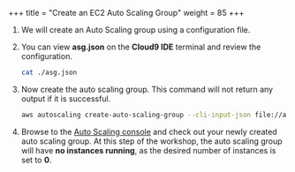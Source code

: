 +++
title = "Create an EC2 Auto Scaling Group"
weight = 85
+++


1. We will create an Auto Scaling group using a configuration file.
2. You can view **asg.json** on the **Cloud9 IDE** terminal and review the configuration.

    ```bash
    cat ./asg.json
    ```

1. Now create the auto scaling group. This command will not return any output if it is successful.

    ```bash
    aws autoscaling create-auto-scaling-group --cli-input-json file://asg.json
    ```

4. Browse to the [Auto Scaling console](https://console.aws.amazon.com/ec2/autoscaling/home#AutoScalingGroups:view=details) and check out your newly created auto scaling group. At this step of the workshop, the auto scaling group will have **no instances running**, as the desired number of instances is set to **0**.